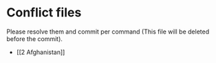 # Conflict files
Please resolve them and commit per command (This file will be deleted before the commit).
- [[2 Afghanistan]]
